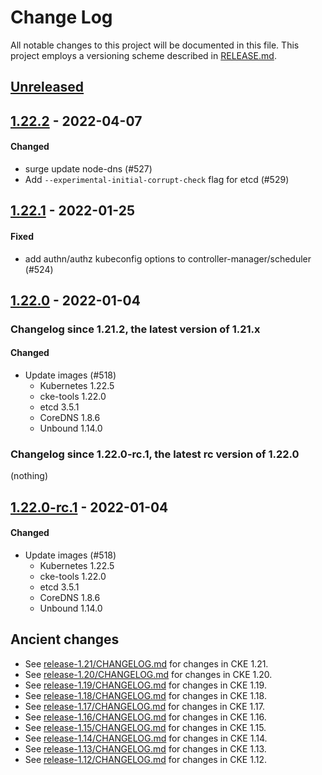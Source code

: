 # Change Log

All notable changes to this project will be documented in this file.
This project employs a versioning scheme described in [RELEASE.md](RELEASE.md#versioning).

## [Unreleased]

## [1.22.2] - 2022-04-07

#### Changed

- surge update node-dns (#527)
- Add `--experimental-initial-corrupt-check` flag for etcd (#529)

## [1.22.1] - 2022-01-25

#### Fixed

- add authn/authz kubeconfig options to controller-manager/scheduler (#524)

## [1.22.0] - 2022-01-04

### Changelog since 1.21.2, the latest version of 1.21.x

#### Changed

- Update images (#518)
  - Kubernetes 1.22.5
  - cke-tools 1.22.0
  - etcd 3.5.1
  - CoreDNS 1.8.6
  - Unbound 1.14.0

### Changelog since 1.22.0-rc.1, the latest rc version of 1.22.0

(nothing)

## [1.22.0-rc.1] - 2022-01-04

#### Changed

- Update images (#518)
  - Kubernetes 1.22.5
  - cke-tools 1.22.0
  - etcd 3.5.1
  - CoreDNS 1.8.6
  - Unbound 1.14.0

## Ancient changes

- See [release-1.21/CHANGELOG.md](https://github.com/cybozu-go/cke/blob/release-1.21/CHANGELOG.md) for changes in CKE 1.21.
- See [release-1.20/CHANGELOG.md](https://github.com/cybozu-go/cke/blob/release-1.20/CHANGELOG.md) for changes in CKE 1.20.
- See [release-1.19/CHANGELOG.md](https://github.com/cybozu-go/cke/blob/release-1.19/CHANGELOG.md) for changes in CKE 1.19.
- See [release-1.18/CHANGELOG.md](https://github.com/cybozu-go/cke/blob/release-1.18/CHANGELOG.md) for changes in CKE 1.18.
- See [release-1.17/CHANGELOG.md](https://github.com/cybozu-go/cke/blob/release-1.17/CHANGELOG.md) for changes in CKE 1.17.
- See [release-1.16/CHANGELOG.md](https://github.com/cybozu-go/cke/blob/release-1.16/CHANGELOG.md) for changes in CKE 1.16.
- See [release-1.15/CHANGELOG.md](https://github.com/cybozu-go/cke/blob/release-1.15/CHANGELOG.md) for changes in CKE 1.15.
- See [release-1.14/CHANGELOG.md](https://github.com/cybozu-go/cke/blob/release-1.14/CHANGELOG.md) for changes in CKE 1.14.
- See [release-1.13/CHANGELOG.md](https://github.com/cybozu-go/cke/blob/release-1.13/CHANGELOG.md) for changes in CKE 1.13.
- See [release-1.12/CHANGELOG.md](https://github.com/cybozu-go/cke/blob/release-1.12/CHANGELOG.md) for changes in CKE 1.12.

[Unreleased]: https://github.com/cybozu-go/cke/compare/v1.22.2...HEAD
[1.22.2]: https://github.com/cybozu-go/cke/compare/v1.22.1...v1.22.2
[1.22.1]: https://github.com/cybozu-go/cke/compare/v1.22.0...v1.22.1
[1.22.0]: https://github.com/cybozu-go/cke/compare/v1.21.2...v1.22.0
[1.22.0-rc.1]: https://github.com/cybozu-go/cke/compare/v1.21.2...v1.22.0-rc.1
